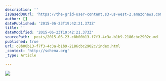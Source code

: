 ```yaml
---
description: ''
isBasedOnUrl: 'https://the-grid-user-content.s3-us-west-2.amazonaws.com/ec0f50a1-e451-47f8-8c69-dc0280433e86.png'
author: []
datePublished: '2015-06-23T19:42:21.373Z'
title: ''
dateModified: '2015-06-23T19:42:21.373Z'
sourcePath: _posts/2015-06-23-c8b00b13-f7f3-4c3a-b1b9-2186cbc2902c.md
published: true
url: c8b00b13-f7f3-4c3a-b1b9-2186cbc2902c/index.html
_context: 'http://schema.org'
_type: Article

---
```

![](https://the-grid-user-content.s3-us-west-2.amazonaws.com/ec0f50a1-e451-47f8-8c69-dc0280433e86.png)